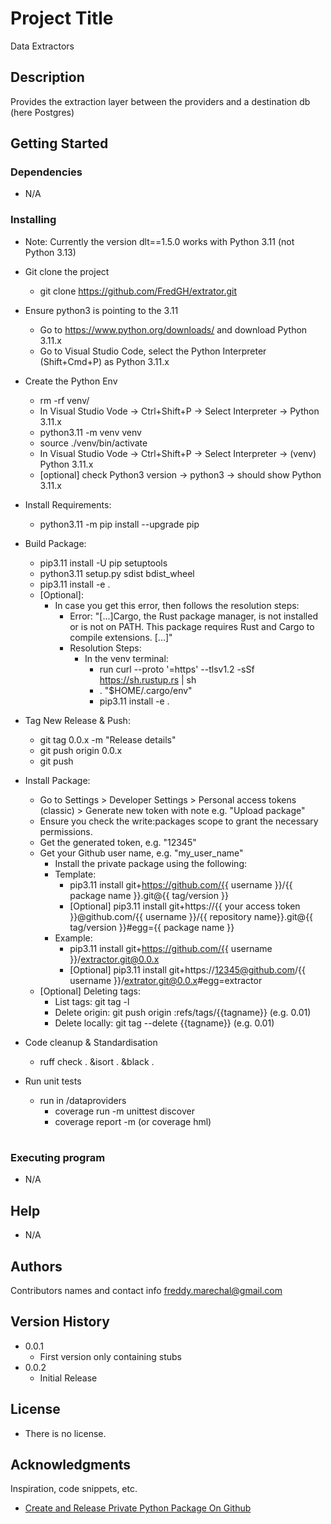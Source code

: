 # Project Title

Data Extractors

## Description

Provides the extraction layer between the providers and a destination db (here Postgres)

## Getting Started

### Dependencies

* N/A

### Installing
* Note: Currently the version dlt==1.5.0 works with Python 3.11 (not Python 3.13)

* Git clone the project
    * git clone https://github.com/FredGH/extrator.git
* Ensure python3 is pointing to the 3.11
    * Go to https://www.python.org/downloads/ and download Python 3.11.x
    * Go to Visual Studio Code, select the Python Interpreter (Shift+Cmd+P) as Python 3.11.x
* Create the Python Env
    * rm -rf venv/
    * In Visual Studio Vode -> Ctrl+Shift+P -> Select Interpreter ->  Python 3.11.x
    * python3.11 -m venv venv
    * source ./venv/bin/activate
    * In Visual Studio Vode -> Ctrl+Shift+P -> Select Interpreter ->  (venv) Python 3.11.x
    * [optional] check Python3 version -> python3 -> should show Python 3.11.x
* Install Requirements:
    * python3.11 -m pip install --upgrade pip
* Build Package:
    * pip3.11 install -U pip setuptools
    * python3.11 setup.py sdist bdist_wheel
    * pip3.11 install -e .
    * [Optional]:
        * In case you get this error, then follows the resolution steps:
            * Error: "[...]Cargo, the Rust package manager, is not installed or is not on PATH. This package requires Rust and Cargo to compile extensions. [...]"
            * Resolution Steps: 
                * In the venv terminal:
                    * run curl --proto '=https' --tlsv1.2 -sSf https://sh.rustup.rs | sh
                    * . "$HOME/.cargo/env" 
                    *  pip3.11 install -e .
* Tag New Release & Push:
    * git tag 0.0.x -m "Release details"
    * git push origin 0.0.x
    * git push
* Install Package:
    *  Go to Settings > Developer Settings > Personal access tokens (classic) > Generate new token with note e.g. "Upload package"
    *  Ensure you check the write:packages scope to grant the necessary permissions.
    * Get the generated token, e.g. "12345"
    * Get your Github user name, e.g. "my_user_name"
        * Install the private package using the following:
        * Template:
            * pip3.11 install git+https://github.com/{{ username }}/{{ package name }}.git@{{ tag/version }}
            * [Optional] pip3.11 install git+https://{{ your access token }}@github.com/{{ username }}/{{ repository name}}.git@{{ tag/version }}#egg={{ package name }}
        * Example:
            * pip3.11 install git+https://github.com/{{ username }}/extractor.git@0.0.x
            * [Optional] pip3.11 install git+https://12345@github.com/{{ username }}/extrator.git@0.0.x#egg=extractor
    * [Optional] Deleting tags:
        * List tags: git tag -l
        * Delete origin: git push origin :refs/tags/{{tagname}} (e.g. 0.01)
        * Delete locally: git tag --delete {{tagname}} (e.g. 0.01)

* Code cleanup & Standardisation
    * ruff check . &isort . &black .

* Run unit tests
    * run in /dataproviders 
        * coverage run -m unittest discover
        * coverage report -m (or coverage hml)

#
### Executing program

* N/A

## Help

* N/A

## Authors

Contributors names and contact info
freddy.marechal@gmail.com

## Version History

* 0.0.1
    * First version only containing stubs
* 0.0.2
    * Initial Release

## License

* There is no license.

## Acknowledgments

Inspiration, code snippets, etc.
* [Create and Release Private Python Package On Github](https://dev.to/abdellahhallou/create-and-release-a-private-python-package-on-github-2oae)
